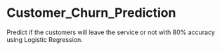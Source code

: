 # Customer_Churn_Prediction
Predict if the customers will leave the service or not with 80% accuracy using Logistic Regression.
